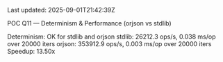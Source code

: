 Last updated: 2025-09-01T21:42:39Z

POC Q11 — Determinism & Performance (orjson vs stdlib)

Determinism: OK for stdlib and orjson
stdlib: 26212.3 ops/s, 0.038 ms/op over 20000 iters
orjson: 353912.9 ops/s, 0.003 ms/op over 20000 iters
Speedup: 13.50x
